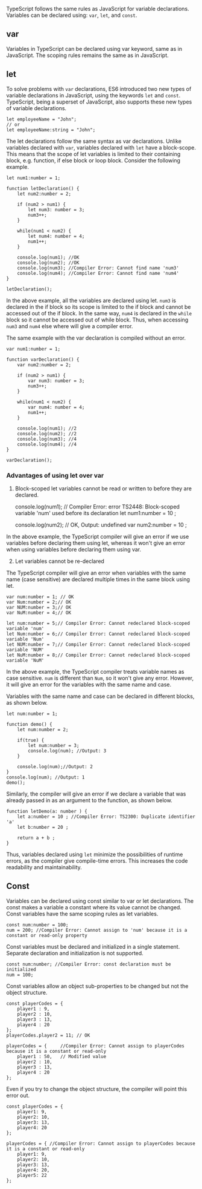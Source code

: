 TypeScript follows the same rules as JavaScript for variable declarations. Variables can be declared using: `var`, `let`, and `const`.

## var

Variables in TypeScript can be declared using var keyword, same as in JavaScript. The scoping rules remains the same as in JavaScript.

## let

To solve problems with `var` declarations, ES6 introduced two new types of variable declarations in JavaScript, using the keywords `let` and `const`. TypeScript, being a superset of JavaScript, also supports these new types of variable declarations.

    let employeeName = "John";
    // or 
    let employeeName:string = "John";
    

The let declarations follow the same syntax as var declarations. Unlike variables declared with `var`, variables declared with `let` have a block-scope. This means that the scope of let variables is limited to their containing block, e.g. function, if else block or loop block. Consider the following example.

    let num1:number = 1; 
        
    function letDeclaration() { 
        let num2:number = 2; 
    
        if (num2 > num1) { 
            let num3: number = 3;
            num3++; 
        } 
    
        while(num1 < num2) { 
            let num4: number = 4;
            num1++;
        }
    
        console.log(num1); //OK
        console.log(num2); //OK 
        console.log(num3); //Compiler Error: Cannot find name 'num3'
        console.log(num4); //Compiler Error: Cannot find name 'num4'
    }
    
    letDeclaration();
    

In the above example, all the variables are declared using let. `num3` is declared in the if block so its scope is limited to the if block and cannot be accessed out of the if block. In the same way, `num4` is declared in the `while` block so it cannot be accessed out of while block. Thus, when accessing `num3` and `num4` else where will give a compiler error.

The same example with the var declaration is compiled without an error.

    var num1:number = 1; 
        
    function varDeclaration() { 
        var num2:number = 2; 
    
        if (num2 > num1) { 
            var num3: number = 3;
            num3++; 
        } 
    
        while(num1 < num2) { 
            var num4: number = 4;
            num1++;
        }
    
        console.log(num1); //2
        console.log(num2); //2 
        console.log(num3); //4
        console.log(num4); //4
    }
    
    varDeclaration();
    

### Advantages of using let over var

1) Block-scoped let variables cannot be read or written to before they are declared.

    console.log(num1); // Compiler Error: error TS2448: Block-scoped variable 'num' used before its declaration
    let num1:number = 10 ;
    
    console.log(num2); // OK, Output: undefined 
    var num2:number = 10 ;
    

In the above example, the TypeScript compiler will give an error if we use variables before declaring them using let, whereas it won't give an error when using variables before declaring them using var.

2) Let variables cannot be re-declared

The TypeScript compiler will give an error when variables with the same name (case sensitive) are declared multiple times in the same block using let.

    var num:number = 1; // OK
    var Num:number = 2;// OK
    var NUM:number = 3;// OK
    var NuM:number = 4;// OK
    
    let num:number = 5;// Compiler Error: Cannot redeclared block-scoped variable 'num'
    let Num:number = 6;// Compiler Error: Cannot redeclared block-scoped variable 'Num'
    let NUM:number = 7;// Compiler Error: Cannot redeclared block-scoped variable 'NUM'
    let NuM:number = 8;// Compiler Error: Cannot redeclared block-scoped variable 'NuM'
    

In the above example, the TypeScript compiler treats variable names as case sensitive. `num` is different than `Num`, so it won't give any error. However, it will give an error for the variables with the same name and case.

Variables with the same name and case can be declared in different blocks, as shown below.

    let num:number = 1; 
    
    function demo() {
        let num:number = 2;
    
        if(true) { 
            let num:number = 3;
            console.log(num); //Output: 3
        }
    
        console.log(num);//Output: 2
    }
    console.log(num); //Output: 1
    demo();
    

Similarly, the compiler will give an error if we declare a variable that was already passed in as an argument to the function, as shown below.

    function letDemo(a: number ) { 
        let a:number = 10 ; //Compiler Error: TS2300: Duplicate identifier 'a'
        let b:number = 20 ; 
    
        return a + b ;
    }
    

Thus, variables declared using `let` minimize the possibilities of runtime errors, as the compiler give compile-time errors. This increases the code readability and maintainability.

## Const

Variables can be declared using const similar to var or let declarations. The const makes a variable a constant where its value cannot be changed. Const variables have the same scoping rules as let variables.

    const num:number = 100;
    num = 200; //Compiler Error: Cannot assign to 'num' because it is a constant or read-only property
    

Const variables must be declared and initialized in a single statement. Separate declaration and initialization is not supported.

    const num:number; //Compiler Error: const declaration must be initialized
    num = 100; 
    

Const variables allow an object sub-properties to be changed but not the object structure.

    const playerCodes = { 
        player1 : 9, 
        player2 : 10, 
        player3 : 13, 
        player4 : 20
    }; 
    playerCodes.player2 = 11; // OK
    
    playerCodes = {     //Compiler Error: Cannot assign to playerCodes because it is a constant or read-only
        player1 : 50,   // Modified value
        player2 : 10, 
        player3 : 13, 
        player4 : 20
    }; 
    

Even if you try to change the object structure, the compiler will point this error out.

    const playerCodes = { 
        player1: 9, 
        player2: 10, 
        player3: 13, 
        player4: 20
    }; 
    
    playerCodes = { //Compiler Error: Cannot assign to playerCodes because it is a constant or read-only
        player1: 9, 
        player2: 10, 
        player3: 13, 
        player4: 20, 
        player5: 22
    };